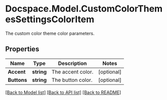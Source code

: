 # Docspace.Model.CustomColorThemesSettingsColorItem
The custom color theme color parameters.

## Properties

Name | Type | Description | Notes
------------ | ------------- | ------------- | -------------
**Accent** | **string** | The accent color. | [optional] 
**Buttons** | **string** | The button color. | [optional] 

[[Back to Model list]](../README.md#documentation-for-models) [[Back to API list]](../README.md#documentation-for-api-endpoints) [[Back to README]](../README.md)

